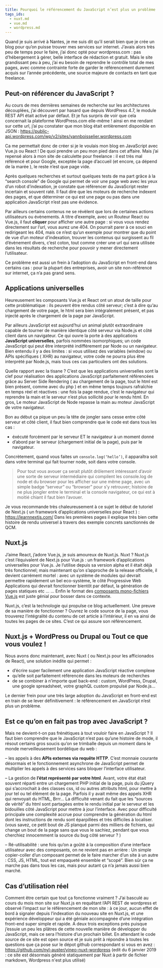 ```yaml
---
title: Pourquoi le référencement du JavaScript n’est plus un problème
tags_ids:
  - nuxt.md
  - vue.md
  - wordpress.md
---
```


Quand je suis arrivé à Nantes, je me suis dit qu’il serait bien que je crée un blog pour qu’on puisse trouver mes services sur internet. J’avais alors très peu de temps pour le faire, j’ai donc opté pour wordpress.com : pas d’hébergement à gérer, belle interface de rédaction et gratuit. Mais le site grandissant peu à peu, j’ai eu besoin de reprendre le contrôle total de mes pages, avec comme contrainte forte de garder le référencement durement acquis sur l’année précédente, une source majeure de contacts en tant que freelance.

## Peut-on référencer du JavaScript ?

Au cours de mes dernières semaines de recherche sur les architectures découplées, j’ai découvert par hasard que depuis WordPress 4.7, le module REST API était activé par défaut. Et je fus surpris de voir que cela concernait la plateforme WordPress.com elle-même ! ainsi en me rendant sur cette url, j’ai pu constater que mon blog était entièrement disponible en JSON : https://public-api.wordpress.com/wp/v2/sites/yannboisselier.wordpress.com

Ca me permettait donc de créer si je le voulais mon blog en JavaScript avec Vue.js ou React ! De quoi prendre un peu mon pied dans cet affaire. Mais j’ai repensé alors à mon site de calculette pour freelance : il est très mal référencé et pour Google, exceptée la page d’accueil (et encore, ça dépend de la marée ), le reste n’est que page vide.

Après quelques recherches et surtout quelques tests de ma part grâce à la “search console” de Google qui permet de voir une page web avec les yeux d’un robot d’indexation, je constate que référencer du JavaScript rester incertain et souvent raté. Il faut dire que les moteurs de recherche indexent des pages, et que déterminer ce qui est une page ou pas dans une application JavaScript n’est pas une évidence.

Par ailleurs certains contenus ne se révèlent que lors de certaines actions utilisateurs ou évènements. A titre d’exemple, avec un Routeur React ou Vue.js, il faut **cliquer** pour afficher une autre page : si vous vous rendez directement sur l’url, vous aurez une 404. On pourrait parer à ce souci en redirigeant les 404, mais ce n’est qu’un exemple pour montrer que du point de vue d’un moteur d’indexation, trouver les contenus qui surgissent au fil d’évènement divers, c’est coton, tout comme créer une url qui sera utilisée dans les résultats de recherche pour pouvoir y mener directement l’utilisateur.

Ce problème est aussi un frein à l’adoption du JavaScript en front-end dans certains cas : pour la plupart des entreprises, avoir un site non-référencé sur internet, ça n’a pas grand sens.

## Applications universelles

Heureusement les composants Vue.js et React ont un atout de taille pour cette problématique : ils peuvent être rendus côté serveur; c’est à dire qu’au chargement de votre page, le html sera bien intégralement présent, et pas injecté après le chargement de la page par JavaScript.

Par ailleurs JavaScript est aujourd’hui un animal plutôt extraordinaire capable de tourner de manière identique côté serveur via Node.js et côté client dans un navigateur. Ce qui ouvre la porte à des applications **JavaScript universelles**, parfois nommées isomorphiques; un code JavaScript qui peut être interprété indifférement par Node ou un navigateur. Bien entendu il y a des limites : si vous utilisez des variables (window) ou APIs spécifiques ( XHR) au navigateur, votre code ne pourra plus être interprété par Node.js, mais tous ces cas particuliers ont des solutions.

Quelle rapport avec la tisane ? C’est que les applications universelles sont la clef pour réalisation des applications JavaScript parfaitement référencées grâce au Server Side Rendering ( au chargement de la page, tout le html est bien présent, comme avec du php ) et en même temps toujours rafraîchie en temps réel et réactives : une fois la page rendue, c’est le navigateur qui reprendre la main et le serveur n’est plus sollicité pour le rendu html. En gros, Le moteur JavaScript de Node repasse la main au moteur JavaScript de votre navigateur.

Bon au début ça pique un peu la tête de jongler sans cesse entre côté serveur et côté client, il faut bien comprendre que le code est dans tous les cas :

- éxécuté forcément par le serveur ET le navigateur à un moment donné
- d’abord par le serveur (chargement initial de la page), puis par le navigateur.

Concrètement, quand vous faites un `console.log(‘hello’)`, il apparaîtra soit dans votre terminal qui fait tourner node, soit dans votre console.

> Pour tout vous avouer ça serait plutôt drôlement intéressant d’avoir une sorte de serveur intermédiaire qui compilent les console.log de node et du browser pour les afficher sur une même page, avec un simple badge “serveur” ou “browser” pour s’y retrouver; histoire de ne plus jongler entre le terminal et la console navigateur, ce qui est à moitié chiant il faut bien l’avouer.

Je vous recommande très chaleureusement à ce sujet le début de tutoriel de Next.js ( un framework d’applications universelles pour React ) : https://learnnextjs.com/
Dans les premières pages il explique très bien cette histoire de rendu universel à travers des exemple concrets sanctionnés de QCM.

## Nuxt.js

J’aime React, j’adore Vue.js, je suis amoureux de Nuxt.js. Nuxt ? Nuxt.js c’est l’équivalent de Next.js pour Vue.js : un framework d’applications universelles pour Vue.js. Je l’utilise depuis sa version alpha et il était déjà très fonctionnel; mais maintenant qu’on s’approche de la release officielle, il devient carrément mortel : avec un système de modules qui devrait permettre rapidement un bel eco-système, le côté Progressive Web Applications qui devrait fonctionner bientôt par défaut, la génération de pages statiques etc … … Enfin le format des [composants mono-fichiers Vue.js](https://fr.vuejs.org/v2/guide/single-file-components.html) est juste génial pour bosser dans ce contexte.

Nuxt.js, c’est la technologie qui propulse ce blog actuellement. Une preuve de sa manière de fonctionner ? Ouvrez le code source de la page, vous trouverez l’intégralité du contenu de cet article à l’intérieur, il en va ainsi de toutes les pages de ce sites. C’est ce qui assure son référencement.

## Nuxt.js + WordPress ou Drupal ou Tout ce que vous voulez !

Nous avons donc maintenant, avec Nuxt ( ou Next.js pour les afficionados de React), une solution inédite qui permet :

- d’écrire super facilement une application JavaScript réactive complexe
- qu’elle soit parfaitement référencée dans les moteurs de recherches
- de se combiner à n’importe quel back-end : custom, WordPress, Drupal, une google spreadsheet, votre graphQL custom propulsé par Node.js…

Le dernier frein pour une très large adoption du JavaScript en front-end est en train de se lever définitivement : le référencement en JavaScript n’est plus un problème.

## Est ce qu’on en fait pas trop avec JavaScript ?

Mais ne devient-t-on pas frénétiques à tout vouloir faire en JavaScript ? Il faut bien comprendre que le JavaScript n’est pas qu’une histoire de mode, il résout certains gros soucis qu’on se trimballe depuis un moment dans le monde merveilleusement bordélique du web :

– les appels à des **APIs externes via requête HTTP**. C’est monnaie courante désormais et le fonctionnement asynchrone de JavaScript permet de multiplier les appels à des services sans bloquer l’interface utilisateur.

– La gestion de **l’état représenté par votre html**. Avant, votre état était souvent réparti entre un chargement PHP initial de la page, puis du jQuery qui s’accrochait à des classes css, id ou autres attributs html, pour mettre à jour tel ou tel élément de la page. Parfois il y avait même des appels XHR qui renvoyait du HTML, Brrr… La difficulté venant du fait que les “sources de vérité” du html sont partagées entre le rendu initial par le serveur et les bidouilles côté JavaScript pour mettre à jour l’interface. Avec pour difficulté principale une complexité accrue pour comprendre la génération du html dont les instructions de rendu sont éparpillées et très difficiles à localiser. (vous savez, ce petit bout de JS planqué parmi des milliers de fichiers, qui change un bout de la page sans que vous le sachiez, pendant que vous cherchiez innocemment la source du bug côté serveur ? )

– Ré-utilisabilité : une fois qu’on a goûté à la composition d’une interface utilisateur avec des composants, on ne revient pas en arrière : Un simple copier-coller d’un composant permet de le faire marcher d’un site à un autre : CSS, JS, HTML, tout est empaqueté ensemble et “scopé”. Bien sûr ça ne marche pas dans tous les cas, mais pour autant ça n’a jamais aussi bien marché.

## Cas d’utilisation réel

Comment être certain que tout ça fonctionne vraiment ? J’ai basculé au cours du mois mon site sur Nuxt.js en requêtant l’API REST de wordpress et observé l’impact sur le référencement de mon site : à ce jour, aucun effet de bord à signaler depuis l’indexation du nouveau site en Nuxt.js, et une expérience développeur qui a été géniale accompagnée d’une intégration front-end super simple et rapide. A deux trois exceptions près puisque j’essuie un peu les plâtres de cette nouvelle manière de développer du JavaScript, mais ce sera l’histoire d’un prochain billet. En attendant le code source de ce site est open source et je suis prêt à répondre à toutes les questions que ça pose sur le dépot github correspondant si vous en avez : https://github.com/nyl-auster/yineo-nuxt-wordpress (edit du 6 janvier 2019 : ce site est désormais généré statiquement par Nuxt à partir de fichier markdown, Wordpress n'est plus utilisé)
